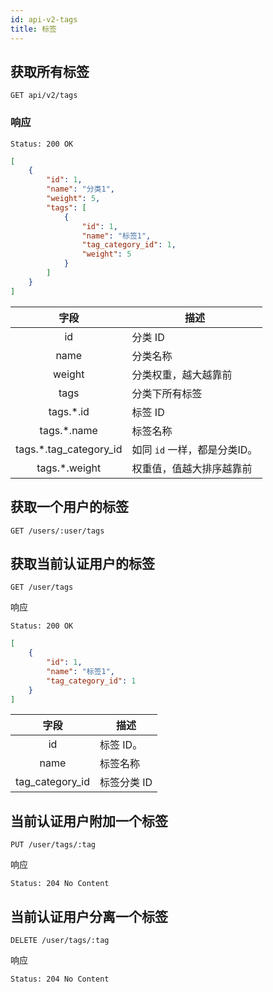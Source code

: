 ```yaml
---
id: api-v2-tags
title: 标签
---
```


## 获取所有标签

```
GET api/v2/tags
```

### 响应

```
Status: 200 OK
```
```json
[
    {
        "id": 1,
        "name": "分类1",
        "weight": 5,
        "tags": [
            {
                "id": 1,
                "name": "标签1",
                "tag_category_id": 1,
                "weight": 5
            }
        ]
    }
]
```

| 字段 | 描述 |
|:----:|----|
| id | 分类 ID |
| name | 分类名称 |
| weight | 分类权重，越大越靠前 |
| tags | 分类下所有标签 |
| tags.*.id | 标签 ID |
| tags.*.name | 标签名称 |
| tags.*.tag_category_id | 如同 `id` 一样，都是分类ID。|
| tags.*.weight | 权重值，值越大排序越靠前 |



## 获取一个用户的标签

```
GET /users/:user/tags
```

## 获取当前认证用户的标签

```
GET /user/tags
```

响应

```
Status: 200 OK
```
```json
[
    {
        "id": 1,
        "name": "标签1",
        "tag_category_id": 1
    }
]
```

| 字段 | 描述 |
|:----:|----|
| id | 标签 ID。 |
| name | 标签名称 |
| tag_category_id | 标签分类 ID |

## 当前认证用户附加一个标签

```
PUT /user/tags/:tag
```


响应

```
Status: 204 No Content
```

## 当前认证用户分离一个标签

```
DELETE /user/tags/:tag
```


响应

```
Status: 204 No Content
```